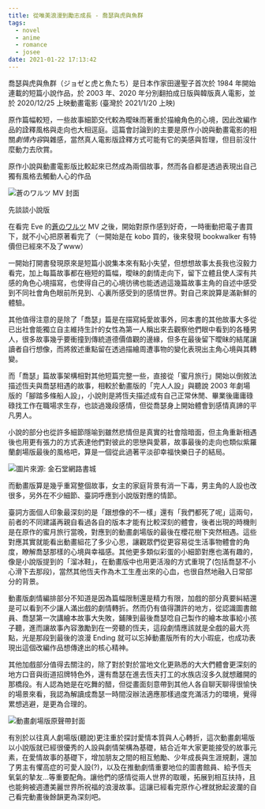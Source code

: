 ```yaml
---
title: 從唯美浪漫到勵志成長 - 喬瑟與虎與魚群
tags:
  - novel
  - anime
  - romance
  - josee
date: 2021-01-22 17:13:42
---
```


喬瑟與虎與魚群（ジョゼと虎と魚たち）是日本作家田邊聖子首次於 1984 年開始連載的短篇小說作品，於 2003 年、2020 年分別翻拍成日版與韓版真人電影，並於 2020/12/25 上映動畫電影 (臺灣於 2021/1/20 上映)

原作篇幅較短，一些故事細節交代較為曖昧而著重於描繪角色的心境，因此改編作品的詮釋風格與走向也大相逕庭。這篇會討論到的主要是原作小說與動畫電影的相關*劇情內容*與雜感，當然真人電影版詮釋方式可能有它的美感與哲理，但目前沒什麼動力去欣賞。

原作小說與動畫電影版比較起來已然成為兩個故事，然而各自都是透過表現出自己獨有風格去觸動人心的作品

<!--more-->

![蒼のワルツ MV 封面](https://i.imgur.com/fiEnXn9.png)

先談談小說版

在看完 Eve 的[蒼のワルツ](https://www.youtube.com/watch?v=pyDCubgU57g) MV 之後，開始對原作感到好奇，一時衝動把電子書買下，就不小心把原著看完了（一開始是在 kobo 買的，後來發現 bookwalker 有特價但已經來不及了www）

一開始打開書發現原來是短篇小說集本來有點小失望，但想想故事太長我也沒毅力看完，加上每篇故事都在極短的篇幅，曖昧的劇情走向下，留下立體且使人深有共感的角色心境描寫，也使得自己的心境彷彿也能透過這幾篇故事主角的自述中感受到不同社會角色眼前所見到、心裏所感受到的感情世界。對自己來說算是滿新鮮的體驗。

其他值得注意的是除了「喬瑟」篇是在描寫純愛故事外，同本書的其他故事大多從已出社會能獨立自主維持生計的女性為第一人稱出來去觀察他們眼中看到的各種男人，很多故事幾乎要衝撞到傳統道德價值觀的邊緣，但多在最後留下曖昧的結尾讓讀者自行想像，而將敘述重點留在透過描繪周遭事物的變化表現出主角心境與其轉變。

而「喬瑟」篇故事架構相對其他短篇完整一些，直接從「蜜月旅行」開始以倒敘法描述恆夫與喬瑟相遇的故事，相較於動畫版的「完人人設」與聽說 2003 年劇場版的「腳踏多條船人設」，小說則是將恆夫描述成有自己正常休閒、畢業後庸庸碌碌找工作在職場求生存，也談過幾段感情，但從喬瑟身上開始體會到感情真諦的平凡男人。

小說的部分也從許多細節隱喻到雖然悲情但是真實的社會陰暗面，但主角重新相遇後也用更有張力的方式表達他們對彼此的思戀與愛慕，故事最後的走向也類似紫羅蘭劇場版最後的風格吧，算是一個從此過著平淡卻幸福快樂日子的結局。

![圖片來源: 金石堂網路書城](https://cdn.kingstone.com.tw/book/images/product/20186/2018611724930/2018611724930-01.jpg)

而動畫版算是幾乎重寫整個故事，女主的家庭背景有消一下毒，男主角的人設也改很多，另外在不少細節、臺詞呼應到小說版對應的情節。

臺詞方面個人印象最深刻的是「跟想像的不一樣」還有「我們都死了呢」這兩句，前者的不同建議再親自看過各自的版本才能有比較深刻的體會，後者出現的時機則是在原作的蜜月旅行當晚，對應到的動畫劇場版的最後在櫻花樹下突然相遇。這些對應其實就能看出動畫組花了多少心思，讓觀眾們從更容易從生活事物體會的角度，瞭解喬瑟那樣的心境與幸福感。其他更多類似彩蛋的小細節對應也滿有趣的，像是小說版提到的「溜冰鞋」，在動畫版中也用更活潑的方式重現了(包括喬瑟不小心滑下去那段)，當然其他恆夫作為木工生產出來的心血，也很自然地融入日常部分的背景。

動畫版劇情編排部分不知道是因為篇幅限制還是精力有限，加戲的部分真要糾結還是可以看到不少讓人滿出戲的劇情轉折。然而仍有值得讚許的地方，從認識圖書館員、喬瑟第一次講繪本故事大失敗，鋪陳到最後喬瑟唸自己製作的繪本故事給小孩子聽，進而讓故事內容激勵到在一旁聽的恆夫，這段劇情應該就是全戲的最大亮點，光是那段到最後的浪漫 Ending 就可以忘掉動畫版所有的大小瑕疵，也成功表現出這個改編作品想傳達出的核心精神。

其他加戲部分值得去關注的，除了對於對於當地文化更熟悉的大大們體會更深刻的地方口音與街道招牌特色外，還有喬瑟在進去恆夫打工的水族店沒多久就想離開的那橋段。有人認為她是在吃舞的醋，但從畫面刻意帶到其他人各自聊天聊得很愉快的場景來看，我認為解讀成喬瑟一時間沒辦法適應那樣過度充滿活力的環境，覺得累想逃避，是更為合理的。

![動畫劇場版原聲帶封面](https://pbs.twimg.com/media/Ep6iUqDVgAEY_zD.jpg)

有別於以往真人劇場版(聽說)更注重於探討愛情本質與人心轉折，這次動畫劇場版以小說版就已經很優秀的人設與劇情架構為基礎，結合近年大家更能接受的故事元素，在愛情故事的基礎下，增加朋友之間的相互勉勵、少年成長與生涯規劃，還加了男主有懼高症的可愛人設(?)，以及在推動劇情重要地位的圖書館員、給予恆夫氧氣的摯友...等重要配角。讓他們的感情從兩人世界的取暖，拓展到相互扶持，且也能夠被週遭美麗世界所祝福的浪漫故事。這讓已經看完原作心裡就掀起波瀾的自己看完動畫後餘韻更為深刻吧。
